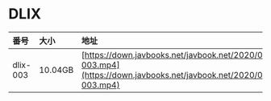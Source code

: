 # DLIX

| 番号 | 大小 | 地址 |
| :--- | :--- | :--- |
| dlix-003 | 10.04GB | [https://down.javbooks.net/javbook.net/2020/06/23/dlix-003.mp4](https://down.javbooks.net/javbook.net/2020/06/23/dlix-003.mp4) |


